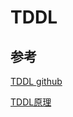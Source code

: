 # TDDL











## 参考

[TDDL github](https://github.com/alibaba/tb_tddl/wiki/TDDL-dynamic-datasource-%E5%85%A5%E9%97%A8%E4%B8%8E%E4%BD%BF%E7%94%A8)

[TDDL原理](http://www.linkedkeeper.com/1608.html)

